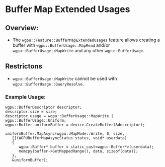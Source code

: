 # Buffer Map Extended Usages

## Overview:
 - The `wgpu::Feature::BufferMapExtendedUsages` feature allows creating a buffer with `wgpu::BufferUsage::MapRead` and/or `wgpu::BufferUsage::MapWrite` and any other `wgpu::BufferUsage`.

## Restrictons
 - `wgpu::BufferUsage::MapWrite` cannot be used with `wgpu::BufferUsage::QueryResolve`.

### Example Usage:
```
wgpu::BufferDescriptor descriptor;
descriptor.size = size;
descriptor.usage = wgpu::BufferUsage::MapWrite | wgpu::BufferUsage::Uniform;
wgpu::Buffer uniformBuffer = device.CreateBuffer(&descriptor);

uniformBuffer.MapAsync(wgpu::MapMode::Write, 0, size,
   [](WGPUBufferMapAsyncStatus status, void* userdata)
   {
      wgpu::Buffer* buffer = static_cast<wgpu::Buffer*>(userdata);
      memcpy(buffer->GetMappedRange(), data, sizeof(data));
   },
   &uniformBuffer);
```

